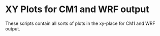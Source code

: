 # XY Plots for CM1 and WRF output
These scripts contain all sorts of plots in the xy-place for CM1 and WRF output.

